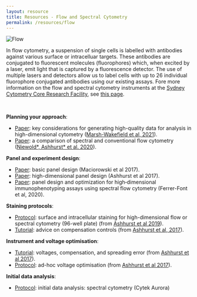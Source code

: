 ```yaml
---
layout: resource
title: Resources - Flow and Spectral Cytometry
permalink: /resources/flow
---
```


![Flow](https://raw.githubusercontent.com/tomashhurst/tomashhurst.github.io/master/images/Tech.png)

In flow cytometry, a suspension of single cells is labelled with antibodies against various surface or intracelluar targets. These antibodies are conjugated to fluorescent molecules (fluorophores) which, when excited by a laser, emit light that is captured by a fluorescence detector. The use of multiple lasers and detectors allow us to label cells with up to 26 individual fluorophore conjugated antibodies using our existing assays. Fore more information on the flow and spectral cytometry instruments at the [Sydney Cytometry Core Research Facility](https://sydneycytometry.org.au/), see [this page](https://sydneycytometry.org.au/flowcytometry).

<br />

**Planning your approach**:

- [Paper](https://doi.org/10.1111/imcb.12456): key considerations for generating high-quality data for analysis in high-dimensional cytometry ([Marsh-Wakefield et al, 2021](https://doi.org/10.1111/imcb.12456)).
- [Paper](https://onlinelibrary.wiley.com/doi/abs/10.1002/cyto.a.24211): a comparison of spectral and conventional flow cytometry ([Niewold\*, Ashhurst\* et al. 2020](https://onlinelibrary.wiley.com/doi/abs/10.1002/cyto.a.24211)).

**Panel and experiment design**:

- [Paper](http://onlinelibrary.wiley.com/doi/10.1002/cpim.26/abstract): basic panel design (Maciorowski et al 2017).
- [Paper](https://currentprotocols.onlinelibrary.wiley.com/doi/abs/10.1002/cpim.37): high-dimensional panel design (Ashhurst et al 2017). 
- [Paper](https://doi.org/10.1002/cpcy.70): panel design and optimization for high‐dimensional immunophenotyping assays using spectral flow cytometry (Ferrer-Font et al, 2020).

**Staining protocols**:

- [Protocol](https://www.protocols.io/private/d8b9c871903411ebb54e0a58a9feac02): surface and intracellular staining for high-dimensional flow or spectral cytometry (96-well plate) (from [Ashhurst et al 2019](https://link.springer.com/protocol/10.1007/978-1-4939-9454-0_12)).
- [Tutorial](https://wiki.centenary.org.au/x/b5dCCw): advice on compensation controls (from [Ashhurst et al, 2017](https://currentprotocols.onlinelibrary.wiley.com/doi/abs/10.1002/cpim.37)).

**Instrument and voltage optimisation**:

- [Tutorial](https://wiki.centenary.org.au/x/PZBCCw): voltages, compensation, and spreading error (from [Ashhurst et al 2017](https://currentprotocols.onlinelibrary.wiley.com/doi/abs/10.1002/cpim.37)).
- [Protocol](https://wiki.centenary.org.au/x/wZNCCw): ad-hoc voltage optimisation (from [Ashhurst et al 2017](https://currentprotocols.onlinelibrary.wiley.com/doi/abs/10.1002/cpim.37)).

**Initial data analysis**:

- [Protocol](https://wiki.centenary.org.au/x/4XydCw): initial data analysis: spectral cytometry (Cytek Aurora)

<br />
<br />
